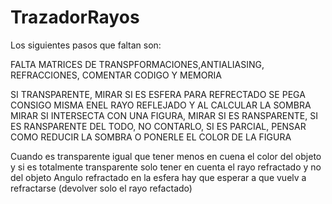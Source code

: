 # TrazadorRayos

Los siguientes pasos que faltan son:


FALTA MATRICES DE TRANSPFORMACIONES,ANTIALIASING, REFRACCIONES, COMENTAR CODIGO  Y MEMORIA

SI TRANSPARENTE, MIRAR SI ES ESFERA PARA REFRECTADO SE PEGA CONSIGO MISMA ENEL RAYO REFLEJADO
Y AL CALCULAR LA SOMBRA MIRAR SI INTERSECTA CON UNA FIGURA, MIRAR SI ES RANSPARENTE, SI ES RANSPARENTE DEL TODO, NO CONTARLO, SI ES PARCIAL, PENSAR COMO REDUCIR LA SOMBRA O PONERLE EL COLOR DE LA FIGURA

Cuando es transparente igual que tener menos en cuena el color del objeto y si es totalmente transparente solo tener en cuenta el rayo refractado y no del objeto
Angulo refractado en la esfera hay que esperar a que vuelv a refractarse (devolver solo el rayo refactado)


